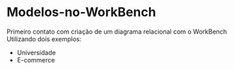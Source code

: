 # Modelos-no-WorkBench
Primeiro contato com criação de um diagrama relacional com o WorkBench
Utilizando dois exemplos:
- Universidade
- E-commerce
